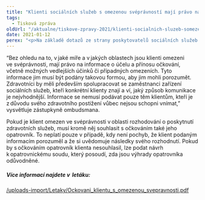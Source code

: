 ```yaml
---
title: "Klienti sociálních služeb s omezenou svéprávností mají právo na úplné a přístupné informace o očkování proti COVID-19"
tags:
  - Tisková zpráva
oldUrl: "/aktualne/tiskove-zpravy-2021/klienti-socialnich-sluzeb-somezenou-svepravnosti-maji-pravo-na-uplne-a-pristupne-inf"
date: 2021-01-12
perex: "<p>Na základě dotazů ze strany poskytovatelů sociálních služeb připravila zástupkyně ombudsmana Monika Šimůnková informační leták, který uvádí doporučený postup pro očkování klientů s omezenou svéprávností. </p>"
---
```


<!-- imported from the old website -->

<p>“Bez ohledu na to, v jaké míře a v jakých oblastech jsou klienti omezeni ve svéprávnosti, mají právo na informace o účelu a přínosu očkování, včetně možných vedlejších účinků či případných omezeních. Tyto informace jim musí být podány takovou formou, aby jim mohli porozumět. Zdravotníci by měli především spolupracovat se zaměstnanci zařízení sociálních služeb, kteří konkrétní klienty znají a ví, jaký způsob komunikace je nejvhodnější. Informace se nemusí podávat pouze těm klientům, kteří je z důvodu svého zdravotního postižení vůbec nejsou schopni vnímat,” vysvětluje zástupkyně ombudsmana.  </p><p>Pokud je klient omezen ve svéprávnosti v oblasti rozhodování o poskytnutí zdravotních služeb, musí kromě něj souhlasit s očkováním také jeho opatrovník. To neplatí pouze v případě, kdy není pochyb, že klient podaným informacím porozuměl a že si uvědomuje následky svého rozhodnutí. Pokud by s očkováním opatrovník klienta nesouhlasil, lze podat návrh k opatrovnickému soudu, který posoudí, zda jsou výhrady opatrovníka odůvodněné. </p><h5>Více informací najdete v  letáku:</h5><p><a href="/uploads-import/Letaky/Ockovani_klientu_s_omezenou_svepravnosti.pdf" target="_blank">/uploads-import/Letaky/Ockovani_klientu_s_omezenou_svepravnosti.pdf</a></p><p></p>
